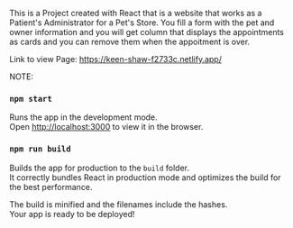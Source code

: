 This is a Project created with React that is a website that works as a Patient's Administrator for a Pet's Store. You fill a form with the pet and owner information and you will get column that displays the appointments as cards and you can remove them when the appoitment is over.

Link to view Page: https://keen-shaw-f2733c.netlify.app/

NOTE:

### `npm start`

Runs the app in the development mode.<br />
Open [http://localhost:3000](http://localhost:3000) to view it in the browser.

### `npm run build`

Builds the app for production to the `build` folder.<br />
It correctly bundles React in production mode and optimizes the build for the best performance.

The build is minified and the filenames include the hashes.<br />
Your app is ready to be deployed!
